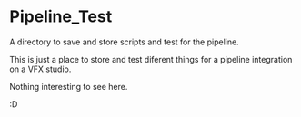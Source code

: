 # Pipeline_Test
A directory to save and store scripts and test for the pipeline.

This is just a place to store and test diferent things for a pipeline integration on a VFX studio.

Nothing interesting to see here.

:D
